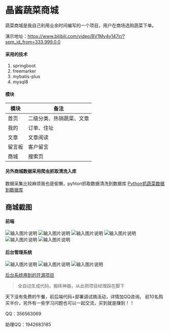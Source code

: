 # 晶酱蔬菜商城

蔬菜商城是我自己利用业余时间编写的一个项目，用户在商场选购蔬菜下单。

演示地址：https://www.bilibili.com/video/BV1Mv4y147ir/?spm_id_from=333.999.0.0

#### 采用的技术

1. springboot
2. freemarker
3. mybatis-plus
4. mysql8

#### 模块
| 模块  | 备注           |
|-----|--------------|
| 首页  | 二级分类、热销蔬菜、文章 |
| 我的  | 订单、住址        |
| 文章  | 文章阅读         |
| 留言板 | 客户留言         |
| 商城  | 搜索页          |


#### 另外商城数据采用爬虫抓取清洗入库
数据采集比较麻烦我也是偷懒，pyhton抓取数据清洗到数据库
[Python抓蔬菜数据到数据库](https://www.toutiao.com/article/7195757474467676683/)

## 商城截图
#### 前端
![输入图片说明](src/main/resources/static/images/4f304ccb3fc0ea6b3190d2e2651342ba.png)
![输入图片说明](src/main/resources/static/images/WechatIMG14060.png)
![输入图片说明](src/main/resources/static/images/1e8040c6342f3239e486ad2ed45d6c6e.png)
![输入图片说明](src/main/resources/static/images/cb73149e6cdaf68cc228fe1dc181effe.png)
![输入图片说明](src/main/resources/static/images/403a1e7d66e32886165048348e7a82b2.png)
![输入图片说明](src/main/resources/static/images/f8d13a0b95629e7a0d5e1e56156f75dd.png)

#### 后台管理系统
![输入图片说明](src/main/resources/static/images/5ac9ad876c6578c2f5bc7c13ef5df48e.png)
![输入图片说明](src/main/resources/static/images/696ce38d1b06e090c8c34da0253c90e1.png)
![输入图片说明](src/main/resources/static/images/2058d080f75dea75e3567dafe8c4014a.png)

[后台系统用到的开源项目](https://gitee.com/wanglingxiao/mysiteforme)
> 全自动生成代码，搬砖神器，从此把项目经理踩在脚下


天下没有免费的午餐，前后端代码+部署调试搞活动，详情加QQ咨询。
前10名购买半价，另外有一些学习问题也可以一起交流，买到就是赚到！！

QQ：356563069


助理QQ：1942683185
